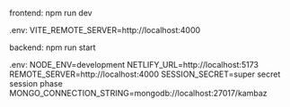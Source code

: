 frontend:
npm run dev

.env:
VITE_REMOTE_SERVER=http://localhost:4000

backend:
npm run start

.env:
NODE_ENV=development
NETLIFY_URL=http://localhost:5173
REMOTE_SERVER=http://localhost:4000
SESSION_SECRET=super secret session phase
MONGO_CONNECTION_STRING=mongodb://localhost:27017/kambaz